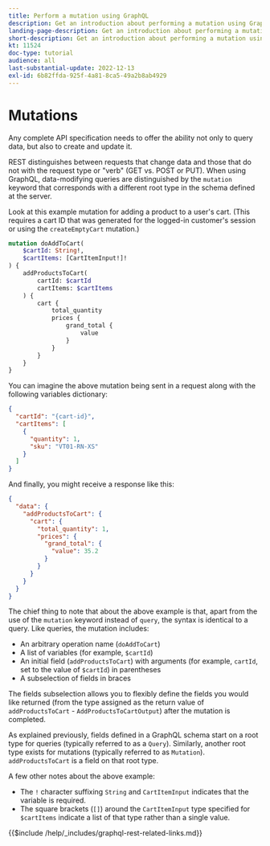 ```yaml
---
title: Perform a mutation using GraphQL
description: Get an introduction about performing a mutation using GraphQL on Adobe Commerce and [!DNL Magento Open Source]. Perform your first mutation using POST calls.
landing-page-description: Get an introduction about performing a mutation using GraphQL on Adobe Commerce and [!DNL Magento Open Source]. Perform your first mutation using POST calls.
short-description: Get an introduction about performing a mutation using GraphQL on Adobe Commerce and [!DNL Magento Open Source]. Perform your first mutation using POST calls.
kt: 11524
doc-type: tutorial
audience: all
last-substantial-update: 2022-12-13
exl-id: 6b82ffda-925f-4a81-8ca5-49a2b8ab4929
---
```

# Mutations

Any complete API specification needs to offer the ability not only to query data, but also to create and update it. 

REST distinguishes between requests that change data and those that do not with the request type or "verb" (GET vs. POST or PUT).
When using GraphQL, data-modifying queries are distinguished by the `mutation` keyword that corresponds with a different 
root type in the schema defined at the server.

Look at this example mutation for adding a product to a user's cart. (This requires a cart ID that was generated
for the logged-in customer's session or using the `createEmptyCart` mutation.)

```graphql
mutation doAddToCart(
    $cartId: String!,
    $cartItems: [CartItemInput!]!
) {
    addProductsToCart(
        cartId: $cartId
        cartItems: $cartItems
    ) {
        cart {
            total_quantity
            prices {
                grand_total {
                    value
                }
            }
        }
    }
}
```

You can imagine the above mutation being sent in a request along with the following variables dictionary:

```json
{
  "cartId": "{cart-id}",
  "cartItems": [
    {
      "quantity": 1,
      "sku": "VT01-RN-XS"
    }
  ]
}
```

And finally, you might receive a response like this:

```json
{
  "data": {
    "addProductsToCart": {
      "cart": {
        "total_quantity": 1,
        "prices": {
          "grand_total": {
            "value": 35.2
          }
        }
      }
    }
  }
}
```

The chief thing to note that about the above example is that, apart from the use of the `mutation` keyword instead of `query`,
the syntax is identical to a query. Like queries, the mutation includes:

* An arbitrary operation name (`doAddToCart`)
* A list of variables (for example, `$cartId`)
* An initial field (`addProductsToCart`) with arguments (for example, `cartId`, set to the value of `$cartId`) in parentheses
* A subselection of fields in braces

The fields subselection allows you to flexibly define the fields you would like returned (from the type assigned as the
return value of `addProductsToCart` - `AddProductsToCartOutput`) after the mutation is completed. 

As explained previously, fields defined in a GraphQL schema start on a root type for queries (typically referred to as a `Query`). Similarly,
another root type exists for mutations (typically referred to as `Mutation`). `addProductsToCart` is a field
on that root type.

A few other notes about the above example:

*   The `!` character suffixing `String` and `CartItemInput` indicates that the variable is required.
*   The square brackets (`[]`) around the `CartItemInput` type specified for `$cartItems` indicate a list
  of that type rather than a single value.

{{$include /help/_includes/graphql-rest-related-links.md}}
